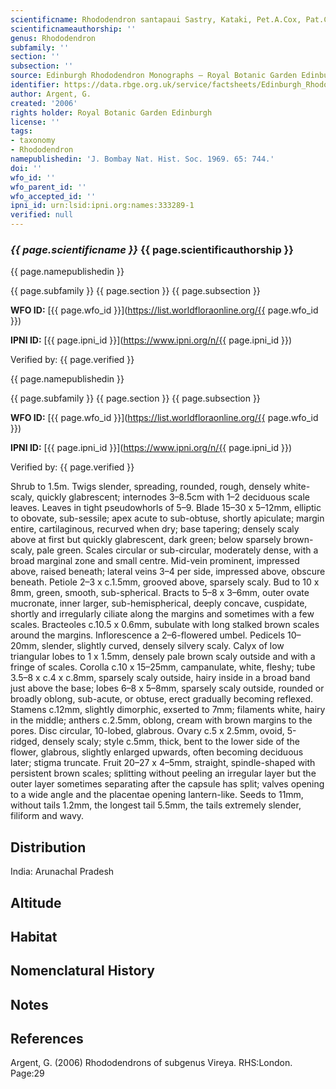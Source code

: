 ```yaml
---
scientificname: Rhododendron santapaui Sastry, Kataki, Pet.A.Cox, Pat.Cox & Hutchison
scientificnameauthorship: ''
genus: Rhododendron
subfamily: ''
section: ''
subsection: ''
source: Edinburgh Rhododendron Monographs – Royal Botanic Garden Edinburgh
identifier: https://data.rbge.org.uk/service/factsheets/Edinburgh_Rhododendron_Monographs.xhtml
author: Argent, G.
created: '2006'
rights holder: Royal Botanic Garden Edinburgh
license: ''
tags:
- taxonomy
- Rhododendron
namepublishedin: 'J. Bombay Nat. Hist. Soc. 1969. 65: 744.'
doi: ''
wfo_id: ''
wfo_parent_id: ''
wfo_accepted_id: ''
ipni_id: urn:lsid:ipni.org:names:333289-1
verified: null
---
```

### _{{ page.scientificname }}_ {{ page.scientificauthorship }}
 {{ page.namepublishedin }}

{{ page.subfamily }} {{ page.section }} {{ page.subsection }}

**WFO ID:** [{{ page.wfo_id }}](https://list.worldfloraonline.org/{{ page.wfo_id }})

**IPNI ID:** [{{ page.ipni_id }}](https://www.ipni.org/n/{{ page.ipni_id }})

Verified by: {{ page.verified }}

 {{ page.namepublishedin }}

{{ page.subfamily }} {{ page.section }} {{ page.subsection }}

**WFO ID:** [{{ page.wfo_id }}](https://list.worldfloraonline.org/{{ page.wfo_id }})

**IPNI ID:** [{{ page.ipni_id }}](https://www.ipni.org/n/{{ page.ipni_id }})

Verified by: {{ page.verified }}



Shrub to 1.5m. Twigs slender, spreading, rounded, rough, densely white-scaly, quickly glabrescent; internodes 3–8.5cm with 1–2 deciduous scale leaves. Leaves in tight pseudowhorls of 5–9. Blade 15–30 x 5–12mm, elliptic to obovate, sub-sessile; apex acute to sub-obtuse, shortly apiculate; margin entire, cartilaginous, recurved when dry; base tapering; densely scaly above at first but quickly glabrescent, dark green; below sparsely brown-scaly, pale green. Scales circular or sub-circular, moderately dense, with a broad marginal zone and small centre. Mid-vein prominent, impressed above, raised beneath; lateral veins 3–4 per side, impressed above, obscure beneath. Petiole 2–3 x c.1.5mm, grooved above, sparsely scaly. Bud to 10 x 8mm, green, smooth, sub-spherical. Bracts to 5–8 x 3–6mm, outer ovate mucronate, inner larger, sub-hemispherical, deeply concave, cuspidate, shortly and irregularly ciliate along the margins and sometimes with a few scales. Bracteoles c.10.5 x 0.6mm, subulate with long stalked brown scales around the margins. Inflorescence a 2–6-flowered umbel. Pedicels 10–20mm, slender, slightly curved, densely silvery scaly. Calyx of low triangular lobes to 1 x 1.5mm, densely pale brown scaly outside and with a fringe of scales. Corolla c.10 x 15–25mm, campanulate, white, fleshy; tube 3.5–8 x c.4 x c.8mm, sparsely scaly outside, hairy inside in a broad band just above the base; lobes 6–8 x 5–8mm, sparsely scaly outside, rounded or broadly oblong, sub-acute, or obtuse, erect gradually becoming reflexed. Stamens c.12mm, slightly dimorphic, exserted to 7mm; filaments white, hairy in the middle; anthers c.2.5mm, oblong, cream with brown margins to the pores. Disc circular, 10-lobed, glabrous. Ovary c.5 x 2.5mm, ovoid, 5-ridged, densely scaly; style c.5mm, thick, bent to the lower side of the flower, glabrous, slightly enlarged upwards, often becoming deciduous later; stigma truncate. Fruit 20–27 x 4–5mm, straight, spindle-shaped with persistent brown scales; splitting without peeling an irregular layer but the outer layer sometimes separating after the capsule has split; valves opening to a wide angle and the placentae opening lantern-like. Seeds to 11mm, without tails 1.2mm, the longest tail 5.5mm, the tails extremely slender, filiform and wavy.

## Distribution
India: Arunachal Pradesh

## Altitude


## Habitat


## Nomenclatural History

                       
## Notes


## References

Argent, G. (2006) Rhododendrons of subgenus Vireya. RHS:London. Page:29
